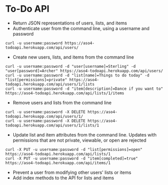 # To-Do API

* Return JSON representations of users, lists, and items
* Authenticate user from the command line, using a username and password

```
curl -u username:password https://aso4-todoapi.herokuapp.com/api/users/
```

* Create new users, lists, and items from the command line

```
curl -u username:password -d "user[username]=Sterling" -d "user[password]=Archer" https://aso4-todoapi.herokuapp.com/api/users/
curl -u username:password -d "list[name]=Things to do today" -d "list[permissions]=private" https://aso4-todoapi.herokuapp.com/api/users/1/lists
curl -u username:password -d "item[description]=Dance if you want to" https://aso4-todoapi.herokuapp.com/api/lists/1/items
```

* Remove users and lists from the command line

```
curl -u username:password -X DELETE https://aso4-todoapi.herokuapp.com/api/users/1/
curl -u username:password -X DELETE https://aso4-todoapi.herokuapp.com/api/users/1/lists/1
```

* Update list and item attributes from the command line. Updates with permissions that are not private, viewable, or open are rejected

```
curl -X PUT -u username:password -d "list[permissions]=open" https://aso4-todoapi.herokuapp.com/api/lists/1
curl -X PUT -u username:password -d "item[completed]=true" https://aso4-todoapi.herokuapp.com/api/items/1
```

* Prevent a user from modifying other users' lists or items
* Add index methods to the API for lists and items
